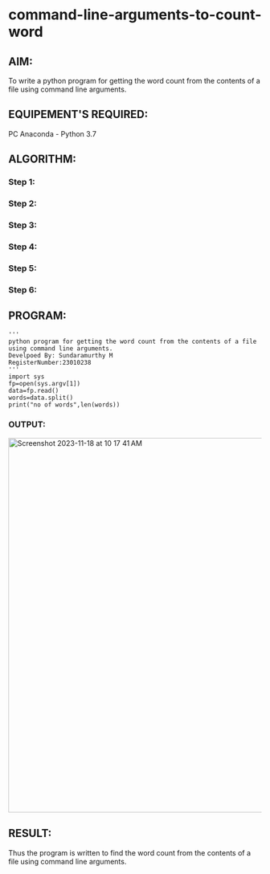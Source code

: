 # command-line-arguments-to-count-word
## AIM:
To write a python program for getting the word count from the contents of a file using command line arguments.
## EQUIPEMENT'S REQUIRED: 
PC
Anaconda - Python 3.7
## ALGORITHM: 
### Step 1:

### Step 2: 
 
### Step 3: 

### Step 4:  

### Step 5: 

### Step 6: 

## PROGRAM:
```
'''
python program for getting the word count from the contents of a file using command line arguments.
Develpoed By: Sundaramurthy M
RegisterNumber:23010238
'''
import sys
fp=open(sys.argv[1])
data=fp.read()
words=data.split()
print("no of words",len(words))
``` 
### OUTPUT:

<img width="746" alt="Screenshot 2023-11-18 at 10 17 41 AM" src="https://github.com/Murthy46/command-line-arguments-to-count-word/assets/145112768/f1a2725c-cd6f-446e-bd80-d0402a75a37c">


## RESULT:
Thus the program is written to find the word count from the contents of a file using command line arguments.
